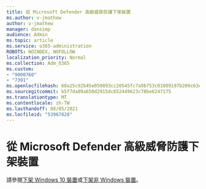 ```yaml
---
title: 從 Microsoft Defender 高級威脅防護下架裝置
ms.author: v-jmathew
author: v-jmathew
manager: dansimp
audience: Admin
ms.topic: article
ms.service: o365-administration
ROBOTS: NOINDEX, NOFOLLOW
localization_priority: Normal
ms.collection: Adm_O365
ms.custom:
- "9000760"
- "7391"
ms.openlocfilehash: 60a25c92b45e050893cc20545fc7a9b753c01009197b209c63e3bc56accf1e04
ms.sourcegitcommit: b5f7da89a650d2915dc652449623c78be6247175
ms.translationtype: MT
ms.contentlocale: zh-TW
ms.lasthandoff: 08/05/2021
ms.locfileid: "53967828"
---
```

# <a name="offboard-devices-from-microsoft-defender-advanced-threat-protection"></a>從 Microsoft Defender 高級威脅防護下架裝置

請參閱[下架 Windows 10 裝置](https://go.microsoft.com/fwlink/?linkid=2143629)或[下架非 Windows 裝置](https://go.microsoft.com/fwlink/?linkid=2143630)。

